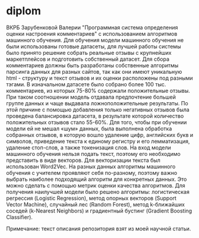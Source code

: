 # diplom
ВКРБ Зарубенковой Валерии "Программная система определения оценки настроения комментариев" с использованием алгоритмов машинного обучения. 
Для обучения модели машинного обучения не были использованы готовые датасеты, для лучшей работы системы было принято решение собрать реальные отзывы с крупнейших маркетплейсов и подготовить собственный датасет.
Для сбора комментариев должны быть разработаны собственные алгоритмы парсинга данных для разных сайтов, так как они имеют уникальную html - структуру и текст отзывов и их оценки расположены под разными тэгами. 
В изначальном датасете было собрано более 100 тыс. комментариев, из которых 75-80% содержали положительные отзывы. При таком соотношении модель отдавала предпочтение большей группе данных и чаще выдавала ложноположительные результаты. 
По этой причине с помощью добавления только негативных отзывов была проведена балансировка датасета, в результате которой количество положительных отзывов стало 55-60%.
Для того, чтобы при обучении модели ей не мешал «шум» данных, была выполнена обработка собранных отзывов, в которую вошло удаление цифр, английских букв и символов, приведение текста к единому регистру и его лемматизация, удаление стоп-слов, а также токенизация слов.
На вход модели машинного обучения нельзя подать текст, поэтому его необходимо представить в виде векторов. Для векторизации текста был использован Word2Vec.
На разных данных алгоритмы машинного обучения с учителем проявляют себя по-разному, поэтому важно выбрать наиболее подходящий алгоритм для конкретных данных. Это можно сделать с помощью метрик оценки качества алгоритмов. 
Для получения наилучшей модели было решено  алгоритмы: логистическая регрессия (Logistic Regression), метод опорных векторов (Support Vector Machine), случайный лес (Random Forest), метод k-ближайших соседей (k-Nearest Neighbors) и градиентный бустинг (Gradient Boosting Classifier).


Примечание: текст описания репозитория взят из моей научной статьи.

